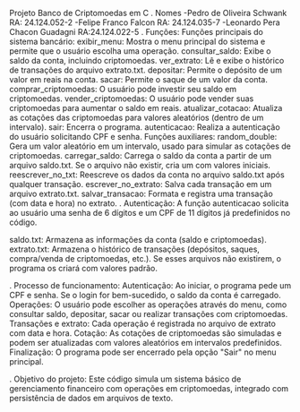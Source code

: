Projeto Banco de Criptomoedas em C . Nomes -Pedro de Oliveira Schwank RA: 24.124.052-2 -Felipe Franco Falcon RA: 24.124.035-7 -Leonardo Pera Chacon Guadagni RA:24.124.022-5 . Funções: Funções principais do sistema bancário: exibir_menu: Mostra o menu principal do sistema e permite que o usuário escolha uma operação. consultar_saldo: Exibe o saldo da conta, incluindo criptomoedas. ver_extrato: Lê e exibe o histórico de transações do arquivo extrato.txt. depositar: Permite o depósito de um valor em reais na conta. sacar: Permite o saque de um valor da conta. comprar_criptomoedas: O usuário pode investir seu saldo em criptomoedas. vender_criptomoedas: O usuário pode vender suas criptomoedas para aumentar o saldo em reais. atualizar_cotacao: Atualiza as cotações das criptomoedas para valores aleatórios (dentro de um intervalo). sair: Encerra o programa. autenticacao: Realiza a autenticação do usuário solicitando CPF e senha. Funções auxiliares: random_double: Gera um valor aleatório em um intervalo, usado para simular as cotações de criptomoedas. carregar_saldo: Carrega o saldo da conta a partir de um arquivo saldo.txt. Se o arquivo não existir, cria um com valores iniciais. reescrever_no_txt: Reescreve os dados da conta no arquivo saldo.txt após qualquer transação. escrever_no_extrato: Salva cada transação em um arquivo extrato.txt. salvar_transacao: Formata e registra uma transação (com data e hora) no extrato. . Autenticação: A função autenticacao solicita ao usuário uma senha de 6 dígitos e um CPF de 11 dígitos já predefinidos no código.

saldo.txt: Armazena as informações da conta (saldo e criptomoedas). extrato.txt: Armazena o histórico de transações (depósitos, saques, compra/venda de criptomoedas, etc.). Se esses arquivos não existirem, o programa os criará com valores padrão.

. Processo de funcionamento: Autenticação: Ao iniciar, o programa pede um CPF e senha. Se o login for bem-sucedido, o saldo da conta é carregado. Operações: O usuário pode escolher as operações através do menu, como consultar saldo, depositar, sacar ou realizar transações com criptomoedas. Transações e extrato: Cada operação é registrada no arquivo de extrato com data e hora. Cotação: As cotações de criptomoedas são simuladas e podem ser atualizadas com valores aleatórios em intervalos predefinidos. Finalização: O programa pode ser encerrado pela opção "Sair" no menu principal.

. Objetivo do projeto: Este código simula um sistema básico de gerenciamento financeiro com operações em criptomoedas, integrado com persistência de dados em arquivos de texto.
